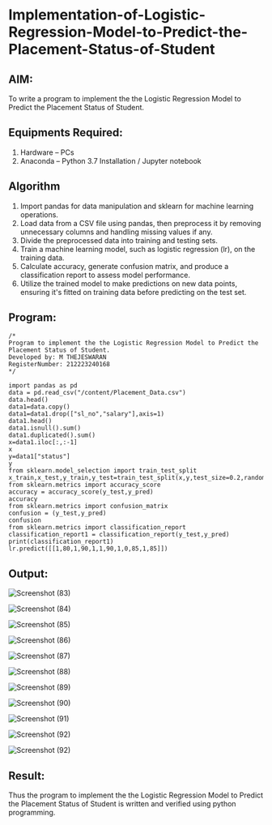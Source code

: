 # Implementation-of-Logistic-Regression-Model-to-Predict-the-Placement-Status-of-Student

## AIM:
To write a program to implement the the Logistic Regression Model to Predict the Placement Status of Student.

## Equipments Required:
1. Hardware – PCs
2. Anaconda – Python 3.7 Installation / Jupyter notebook

## Algorithm
1. Import pandas for data manipulation and sklearn for machine learning operations. 
2. Load data from a CSV file using pandas, then preprocess it by removing unnecessary columns and handling missing values if any.
3. Divide the preprocessed data into training and testing sets. 
4. Train a machine learning model, such as logistic regression (lr), on the training data. 
5. Calculate accuracy, generate confusion matrix, and produce a classification report to assess model performance. 
6. Utilize the trained model to make predictions on new data points, ensuring it's fitted on training data before predicting on the test set. 

## Program:
```
/*
Program to implement the the Logistic Regression Model to Predict the Placement Status of Student.
Developed by: M THEJESWARAN
RegisterNumber: 212223240168
*/

import pandas as pd
data = pd.read_csv("/content/Placement_Data.csv")
data.head()
data1=data.copy()
data1=data1.drop(["sl_no","salary"],axis=1)
data1.head()
data1.isnull().sum()
data1.duplicated().sum()
x=data1.iloc[:,:-1]
x
y=data1["status"]
y
from sklearn.model_selection import train_test_split
x_train,x_test,y_train,y_test=train_test_split(x,y,test_size=0.2,random_state=0)
from sklearn.metrics import accuracy_score
accuracy = accuracy_score(y_test,y_pred)
accuracy
from sklearn.metrics import confusion_matrix
confusion = (y_test,y_pred)
confusion
from sklearn.metrics import classification_report
classification_report1 = classification_report(y_test,y_pred)
print(classification_report1)
lr.predict([[1,80,1,90,1,1,90,1,0,85,1,85]])
```

## Output:
![Screenshot (83)](https://github.com/user-attachments/assets/48db4190-9fe7-408f-9bb8-1da36dff172d)

![Screenshot (84)](https://github.com/user-attachments/assets/623bd7b0-11e4-4e88-8e2a-718ada05aa5c)

![Screenshot (85)](https://github.com/user-attachments/assets/684e0067-1373-4fb7-a0b9-daceec01e978)

![Screenshot (86)](https://github.com/user-attachments/assets/d8930314-ea17-4eb3-8ac5-f1ff89110cff)

![Screenshot (87)](https://github.com/user-attachments/assets/60ccd110-0c63-42dd-9d0e-e85cf9fb0835)

![Screenshot (88)](https://github.com/user-attachments/assets/b30f491a-2e6c-420b-8964-851bc52e5e91)

![Screenshot (89)](https://github.com/user-attachments/assets/3254ecdc-fd7d-46c7-aae4-b32f2751c2a7)

![Screenshot (90)](https://github.com/user-attachments/assets/2a610cf8-c89f-4d92-a068-6bd8e7197b2a)

![Screenshot (91)](https://github.com/user-attachments/assets/a4e2004e-3ef9-48db-afa9-b369f3f34b9a)

![Screenshot (92)](https://github.com/user-attachments/assets/966a7a5a-860e-4b4f-acde-71193556ad12)

![Screenshot (92)](https://github.com/user-attachments/assets/841f1731-5aa2-4f9e-be75-b0048ec3b65f)

## Result:
Thus the program to implement the the Logistic Regression Model to Predict the Placement Status of Student is written and verified using python programming.
